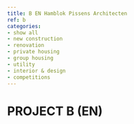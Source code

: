 ```yaml
---
title: B EN Hamblok Pissens Architecten
ref: b
categories:
- show all
- new construction
- renovation
- private housing
- group housing
- utility
- interior & design
- competitions
---
```

# PROJECT B (EN)